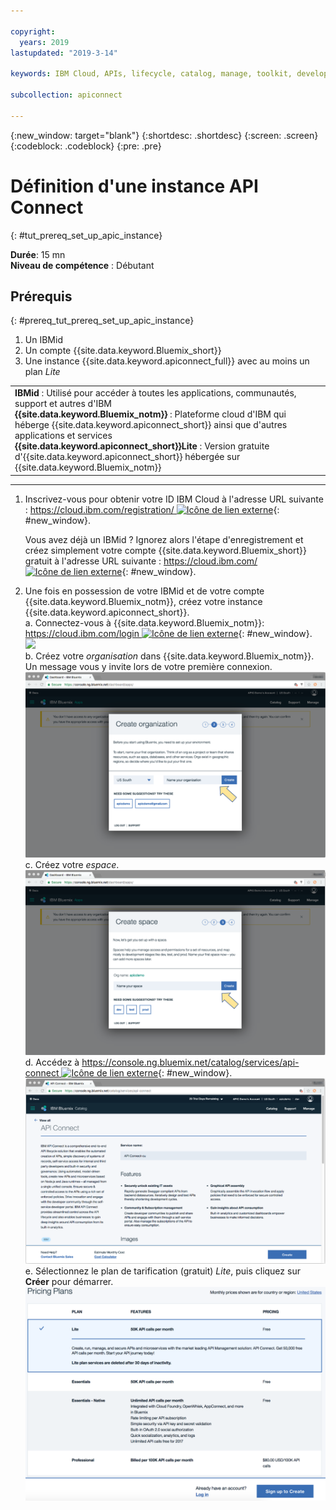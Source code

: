 ```yaml
---

copyright:
  years: 2019
lastupdated: "2019-3-14"

keywords: IBM Cloud, APIs, lifecycle, catalog, manage, toolkit, develop, dev portal, tutorials

subcollection: apiconnect

---
```


{:new_window: target="blank"}
{:shortdesc: .shortdesc}
{:screen: .screen}
{:codeblock: .codeblock}
{:pre: .pre}

# Définition d'une instance API Connect
{: #tut_prereq_set_up_apic_instance}

**Durée**: 15 mn  
**Niveau de compétence** : Débutant  


## Prérequis
{: #prereq_tut_prereq_set_up_apic_instance}

1. Un IBMid
2. Un compte {{site.data.keyword.Bluemix_short}}
3. Une instance {{site.data.keyword.apiconnect_full}} avec au moins un plan _Lite_


<table>
  <tr><td><b>IBMid</b> : Utilisé pour accéder à toutes les applications, communautés, support et autres d'IBM
    <br>
    <b>{{site.data.keyword.Bluemix_notm}}</b> : Plateforme cloud d'IBM qui héberge {{site.data.keyword.apiconnect_short}} ainsi que d'autres applications et services<br>
    <b>{{site.data.keyword.apiconnect_short}}Lite</b> : Version gratuite d'{{site.data.keyword.apiconnect_short}} hébergée sur {{site.data.keyword.Bluemix_notm}}</td></tr>
  </table>  


---


1. Inscrivez-vous pour obtenir votre ID IBM Cloud à l'adresse URL suivante : [https://cloud.ibm.com/registration/ ![Icône de lien externe](../icons/launch-glyph.svg "Icône de lien externe")](https://cloud.ibm.com/registration/){: #new_window}.

	Vous avez déjà un IBMid ? Ignorez alors l'étape d'enregistrement et créez simplement votre compte {{site.data.keyword.Bluemix_short}} gratuit à l'adresse URL suivante : [https://cloud.ibm.com/ ![Icône de lien externe](../icons/launch-glyph.svg "Icône de lien externe")](https://cloud.ibm.com/){: #new_window}.  

2. Une fois en possession de votre IBMid et de votre compte {{site.data.keyword.Bluemix_notm}}, créez votre instance {{site.data.keyword.apiconnect_short}}.  
  a. Connectez-vous à {{site.data.keyword.Bluemix_notm}}: [https://cloud.ibm.com/login ![Icône de lien externe](../icons/launch-glyph.svg "Icône de lien externe")](https://cloud.ibm.com/login){: #new_window}.  
  ![](images/cloud_login_page.png)  
  b. Créez votre _organisation_ dans {{site.data.keyword.Bluemix_notm}}. Un message vous y invite lors de votre première connexion.  
  ![](images/prereqs-2.png)
  c. Créez votre _espace_.  
  ![](images/prereqs-3.png)
  d. Accédez à [https://console.ng.bluemix.net/catalog/services/api-connect ![Icône de lien externe](../icons/launch-glyph.svg "Icône de lien externe")](https://console.ng.bluemix.net/catalog/services/api-connect){: #new_window}.  
  ![](images/prereqs-4.png)  
  e. Sélectionnez le plan de tarification (gratuit) _Lite_, puis cliquez sur **Créer** pour démarrer.  
  ![](images/lite-plan.png)  
